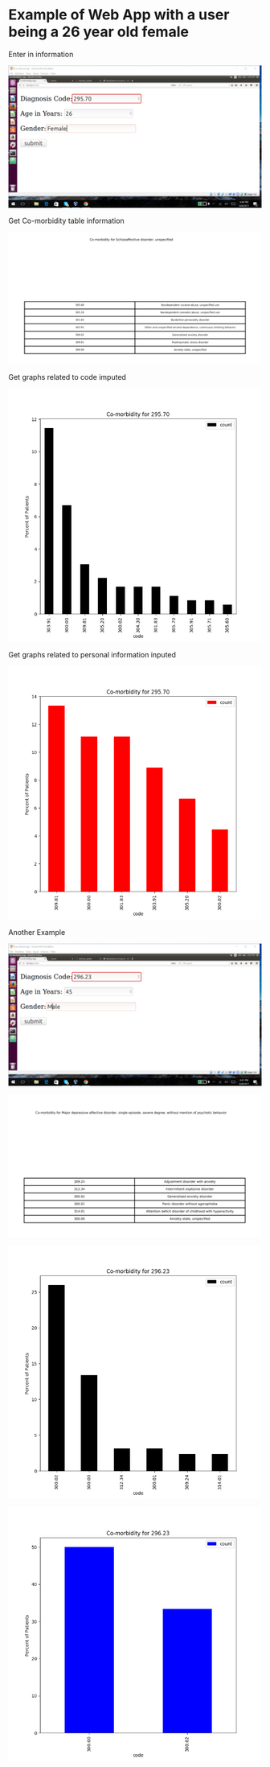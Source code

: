 # Example of Web App with a user being a 26 year old female

Enter in information


![image](images/295.70_ss.png)

Get Co-morbidity table information

![image](images/295.70_ss_table.png)

Get graphs related to code imputed

![image](graphs_tables/Co-morbid_295.70.png)

Get graphs related to personal information inputed

![image](graphs_tables/Co-morbid_295.70_female_21_40.png)

Another Example

![image](images/296.23_ss.png)

![image](images/296.23_ss_table.png)

![image](graphs_tables/Co-morbid_296.23.png)

![image](graphs_tables/Co-morbid_296.23_male_41_60.png)
